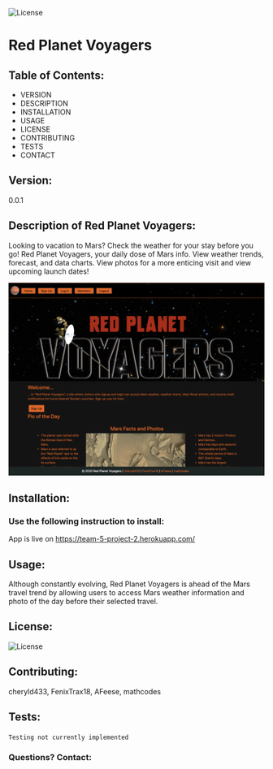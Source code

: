 ![License](https://img.shields.io/badge/License-MIT-blue.svg?style=plastic)

# Red Planet Voyagers

## Table of Contents:
* VERSION
* DESCRIPTION
* INSTALLATION
* USAGE
* LICENSE
* CONTRIBUTING
* TESTS
* CONTACT

## Version:
0.0.1

## Description of Red Planet Voyagers:
Looking to vacation to Mars? Check the weather for your stay before you go! Red Planet Voyagers, your daily dose of Mars info. View weather trends, forecast, and data charts. View photos for a more enticing visit and view upcoming launch dates! 

![Red Planet Voyagers Image](https://github.com/mathcodes/Project-2/blob/master/Screen%20Shot%202020-10-08%20at%2011.04.23%20PM.png)

## Installation: 
### Use the following instruction to install: 

App is live on https://team-5-project-2.herokuapp.com/




## Usage: 
Although constantly evolving, Red Planet Voyagers is ahead of the Mars travel trend by allowing users to access Mars weather information and photo of the day before their selected travel.


## License: 
![License](https://img.shields.io/badge/License-MIT-blue.svg?style=plastic)


## Contributing: 
cheryld433, FenixTrax18, AFeese, mathcodes


## Tests: 
```Testing not currently implemented```




### Questions? Contact:

